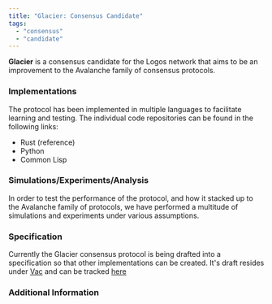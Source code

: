 ```yaml
---
title: "Glacier: Consensus Candidate"
tags:
  - "consensus"
  - "candidate"
---
```




**Glacier** is a consensus candidate for the Logos network that aims to be an improvement to the Avalanche family of consensus protocols. 


### Implementations
The protocol has been implemented in multiple languages to facilitate learning and testing. The individual code repositories can be found in the following links:
- Rust (reference)
- Python
- Common Lisp

### Simulations/Experiments/Analysis
In order to test the performance of the protocol, and how it stacked up to the Avalanche family of protocols, we have performed a multitude of simulations and experiments under various assumptions. 

### Specification
Currently the Glacier consensus protocol is being drafted into a specification so that other implementations can be created. It's draft resides under [Vac](https://vac.dev) and can be tracked [here](https://github.com/vacp2p/rfc/pull/512/)

### Additional Information
